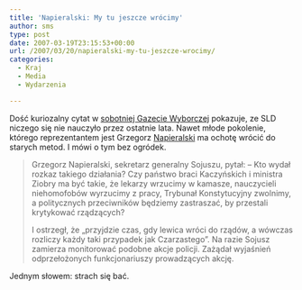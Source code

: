 ```yaml
---
title: 'Napieralski: My tu jeszcze wrócimy'
author: sms
type: post
date: 2007-03-19T23:15:53+00:00
url: /2007/03/20/napieralski-my-tu-jeszcze-wrocimy/
categories:
  - Kraj
  - Media
  - Wydarzenia

---
```

Dość kuriozalny cytat w <a href="http://www.gazetawyborcza.pl/1,76842,3993652.html" target="_blank">sobotniej Gazecie Wyborczej</a> pokazuje, ze SLD niczego się nie nauczyło przez ostatnie lata. Nawet młode pokolenie, którego reprezentantem jest Grzegorz <a href="http://pl.wikipedia.org/wiki/Grzegorz_Napieralski" target="_blank">Napieralski</a> ma ochotę wrócić do starych metod. I mówi o tym bez ogródek.

> Grzegorz Napieralski, sekretarz generalny Sojuszu, pytał: &#8211; Kto wydał rozkaz takiego działania? Czy państwo braci Kaczyńskich i ministra Ziobry ma być takie, że lekarzy wrzucimy w kamasze, nauczycieli niehomofobów wyrzucimy z pracy, Trybunał Konstytucyjny zwolnimy, a politycznych przeciwników będziemy zastraszać, by przestali krytykować rządzących?
> 
> I ostrzegł, że &#8222;przyjdzie czas, gdy lewica wróci do rządów, a wówczas rozliczy każdy taki przypadek jak Czarzastego&#8221;. Na razie Sojusz zamierza monitorować podobne akcje policji. Zażądał wyjaśnień odprzełożonych funkcjonariuszy prowadzących akcję.

Jednym słowem: strach się bać.